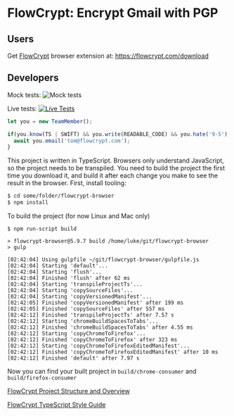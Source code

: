 # FlowCrypt: Encrypt Gmail with PGP


## Users

Get [FlowCrypt](https://flowcrypt.com/) browser extension at: https://flowcrypt.com/download

## Developers

Mock tests: ![Mock tests](https://flowcrypt.semaphoreci.com/badges/flowcrypt-browser.svg?key=d575b4ff-e35d-4217-9152-27cea9e72c19)

Live tests: [![Live Tests](https://semaphoreci.com/api/v1/flowcrypt/flowcrypt-browser/branches/master/badge.svg)](https://semaphoreci.com/flowcrypt/flowcrypt-browser)

```js
let you = new TeamMember();

if(you.know(TS | SWIFT) && you.write(READABLE_CODE) && you.hate('9-5') && you.areFrom(EARTH)) {
  await you.email('tom@flowcrypt.com');
}
```

This project is written in TypeScript. Browsers only understand JavaScript, so the project needs to be transpiled. You need to build the project the first time you download it, and build it after each change you make to see the result in the browser. First, install tooling:

```bash
$ cd some/folder/flowcrypt-browser
$ npm install
```

To build the project (for now Linux and Mac only)
```
$ npm run-script build

> flowcrypt-browser@5.9.7 build /home/luke/git/flowcrypt-browser
> gulp

[02:42:04] Using gulpfile ~/git/flowcrypt-browser/gulpfile.js
[02:42:04] Starting 'default'...
[02:42:04] Starting 'flush'...
[02:42:04] Finished 'flush' after 62 ms
[02:42:04] Starting 'transpileProjectTs'...
[02:42:04] Starting 'copySourceFiles'...
[02:42:04] Starting 'copyVersionedManifest'...
[02:42:05] Finished 'copyVersionedManifest' after 199 ms
[02:42:05] Finished 'copySourceFiles' after 557 ms
[02:42:12] Finished 'transpileProjectTs' after 7.57 s
[02:42:12] Starting 'chromeBuildSpacesToTabs'...
[02:42:12] Finished 'chromeBuildSpacesToTabs' after 4.55 ms
[02:42:12] Starting 'copyChromeToFirefox'...
[02:42:12] Finished 'copyChromeToFirefox' after 323 ms
[02:42:12] Starting 'copyChromeToFirefoxEditedManifest'...
[02:42:12] Finished 'copyChromeToFirefoxEditedManifest' after 10 ms
[02:42:12] Finished 'default' after 7.97 s
```

Now you can find your built project in `build/chrome-consumer` and `build/firefox-consumer`

[FlowCrypt Project Structure and Overview](https://github.com/FlowCrypt/flowcrypt-browser/wiki/FlowCrypt-Project-Structure-and-Overview)

[FlowCrypt TypeScript Style Guide](https://github.com/FlowCrypt/flowcrypt-browser/wiki/FlowCrypt-TypeScript-Style-Guide)
